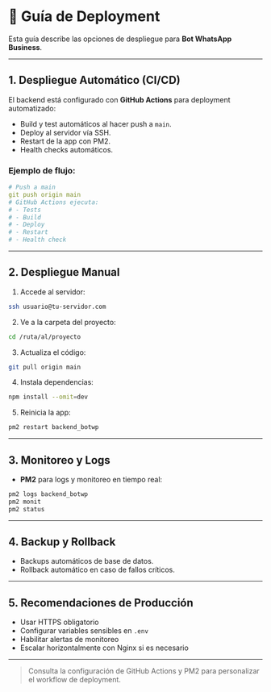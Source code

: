 # 🚀 Guía de Deployment

Esta guía describe las opciones de despliegue para **Bot WhatsApp Business**.

---

## 1. Despliegue Automático (CI/CD)

El backend está configurado con **GitHub Actions** para deployment automatizado:

- Build y test automáticos al hacer push a `main`.
- Deploy al servidor vía SSH.
- Restart de la app con PM2.
- Health checks automáticos.

### Ejemplo de flujo:
```yaml
# Push a main
git push origin main
# GitHub Actions ejecuta:
# - Tests
# - Build
# - Deploy
# - Restart
# - Health check
```

---

## 2. Despliegue Manual

1. Accede al servidor:
```bash
ssh usuario@tu-servidor.com
```
2. Ve a la carpeta del proyecto:
```bash
cd /ruta/al/proyecto
```
3. Actualiza el código:
```bash
git pull origin main
```
4. Instala dependencias:
```bash
npm install --omit=dev
```
5. Reinicia la app:
```bash
pm2 restart backend_botwp
```

---

## 3. Monitoreo y Logs

- **PM2** para logs y monitoreo en tiempo real:
```bash
pm2 logs backend_botwp
pm2 monit
pm2 status
```

---

## 4. Backup y Rollback

- Backups automáticos de base de datos.
- Rollback automático en caso de fallos críticos.

---

## 5. Recomendaciones de Producción

- Usar HTTPS obligatorio
- Configurar variables sensibles en `.env`
- Habilitar alertas de monitoreo
- Escalar horizontalmente con Nginx si es necesario

---

> Consulta la configuración de GitHub Actions y PM2 para personalizar el workflow de deployment.

